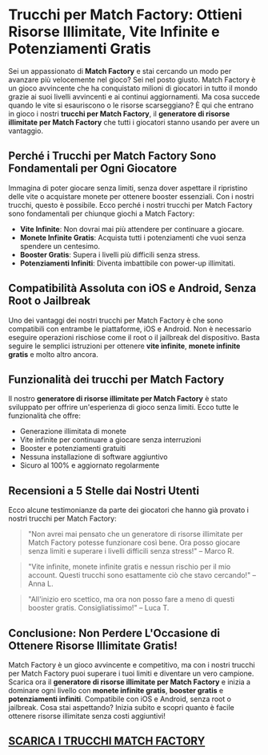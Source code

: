 <h1>Trucchi per Match Factory: Ottieni Risorse Illimitate, Vite Infinite e Potenziamenti Gratis</h1>

<p>Sei un appassionato di <strong>Match Factory</strong> e stai cercando un modo per avanzare più velocemente nel gioco? Sei nel posto giusto. Match Factory è un gioco avvincente che ha conquistato milioni di giocatori in tutto il mondo grazie ai suoi livelli avvincenti e ai continui aggiornamenti. Ma cosa succede quando le vite si esauriscono o le risorse scarseggiano? È qui che entrano in gioco i nostri <strong>trucchi per Match Factory</strong>, il <strong>generatore di risorse illimitate per Match Factory</strong> che tutti i giocatori stanno usando per avere un vantaggio.</p>

<h2>Perché i Trucchi per Match Factory Sono Fondamentali per Ogni Giocatore</h2>
<p>Immagina di poter giocare senza limiti, senza dover aspettare il ripristino delle vite o acquistare monete per ottenere booster essenziali. Con i nostri trucchi, questo è possibile. Ecco perché i nostri trucchi per Match Factory sono fondamentali per chiunque giochi a Match Factory:</p>
<ul>
    <li><strong>Vite Infinite</strong>: Non dovrai mai più attendere per continuare a giocare.</li>
    <li><strong>Monete Infinite Gratis</strong>: Acquista tutti i potenziamenti che vuoi senza spendere un centesimo.</li>
    <li><strong>Booster Gratis</strong>: Supera i livelli più difficili senza stress.</li>
    <li><strong>Potenziamenti Infiniti</strong>: Diventa imbattibile con power-up illimitati.</li>
</ul>

<h2>Compatibilità Assoluta con iOS e Android, Senza Root o Jailbreak</h2>
<p>Uno dei vantaggi dei nostri trucchi per Match Factory è che sono compatibili con entrambe le piattaforme, iOS e Android. Non è necessario eseguire operazioni rischiose come il root o il jailbreak del dispositivo. Basta seguire le semplici istruzioni per ottenere <strong>vite infinite</strong>, <strong>monete infinite gratis</strong> e molto altro ancora.</p>

<h2>Funzionalità dei trucchi per Match Factory</h2>
<p>Il nostro <strong>generatore di risorse illimitate per Match Factory</strong> è stato sviluppato per offrire un'esperienza di gioco senza limiti. Ecco tutte le funzionalità che offre:</p>
<ul>
    <li>Generazione illimitata di monete</li>
    <li>Vite infinite per continuare a giocare senza interruzioni</li>
    <li>Booster e potenziamenti gratuiti</li>
    <li>Nessuna installazione di software aggiuntivo</li>
    <li>Sicuro al 100% e aggiornato regolarmente</li>
</ul>

<h2>Recensioni a 5 Stelle dai Nostri Utenti</h2>
<p>Ecco alcune testimonianze da parte dei giocatori che hanno già provato i nostri trucchi per Match Factory:</p>
<blockquote>"Non avrei mai pensato che un generatore di risorse illimitate per Match Factory potesse funzionare così bene. Ora posso giocare senza limiti e superare i livelli difficili senza stress!" – Marco R.</blockquote>
<blockquote>"Vite infinite, monete infinite gratis e nessun rischio per il mio account. Questi trucchi sono esattamente ciò che stavo cercando!" – Anna L.</blockquote>
<blockquote>"All'inizio ero scettico, ma ora non posso fare a meno di questi booster gratis. Consigliatissimo!" – Luca T.</blockquote>

<h2>Conclusione: Non Perdere L'Occasione di Ottenere Risorse Illimitate Gratis!</h2>
<p>Match Factory è un gioco avvincente e competitivo, ma con i nostri trucchi per Match Factory puoi superare i tuoi limiti e diventare un vero campione. Scarica ora il <strong>generatore di risorse illimitate per Match Factory</strong> e inizia a dominare ogni livello con <strong>monete infinite gratis</strong>, <strong>booster gratis</strong> e <strong>potenziamenti infiniti</strong>. Compatibile con iOS e Android, senza root o jailbreak. Cosa stai aspettando? Inizia subito e scopri quanto è facile ottenere risorse illimitate senza costi aggiuntivi!</p>

## [SCARICA I TRUCCHI MATCH FACTORY](https://bit.ly/3ZnUhIN)

